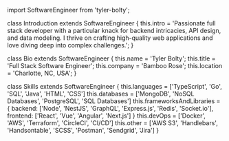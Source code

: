 

import SoftwareEngineer from 'tyler-bolty';

class Introduction extends SoftwareEngineer {
  this.intro    = 'Passionate full stack developer with a particular knack for backend intricacies,
                   API design, and data modeling. I thrive on crafting high-quality web applications
                   and love diving deep into complex challenges.';
}

class Bio extends SoftwareEngineer {
  this.name     = 'Tyler Bolty';
  this.title    = 'Full Stack Software Engineer';
  this.company  = 'Bamboo Rose';
  this.location = 'Charlotte, NC, USA';
}

class Skills extends SoftwareEngineer {
  this.languages = ['TypeScript', 'Go', 'SQL', 'Java', 'HTML', 'CSS']
  this.databases = ['MongoDB', 'NoSQL Databases', 'PostgreSQL', 'SQL Databases']
  this.frameworksAndLibraries = {
    backend: ['Node', 'NestJS', 'GraphQL', 'Express.js', 'Redis', 'Socket.io'],
    frontend: ['React', 'Vue', 'Angular', 'Next.js']
  }
  this.devOps = ['Docker', 'AWS', 'Terraform', 'CircleCI', 'CI/CD']
  this.other = ['AWS S3', 'Handlebars', 'Handsontable', 'SCSS', 'Postman', 'Sendgrid', 'Jira']
}

